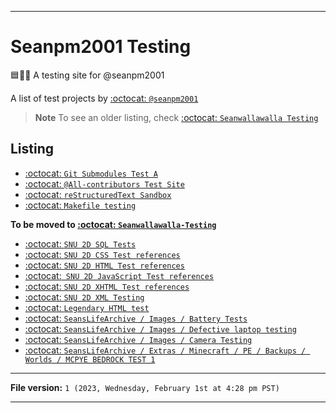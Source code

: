 
***

# Seanpm2001 Testing

🟦️📃️🚧️ A testing site for @seanpm2001

A list of test projects by [:octocat: `@seanpm2001`](https://github.com/seanpm2001/)

> **Note** To see an older listing, check [:octocat: `Seanwallawalla Testing`](https://github.com/seanpm2001/Seanwallawalla-Testing/)

## Listing

- [:octocat: `Git Submodules Test A`](https://github.com/seanpm2001/Git-Submodules-Test-A/)
- [:octocat: `@All-contributors Test Site`](https://github.com/seanpm2001/All-Contributors_Test_Site/)
- [:octocat: `reStructuredText Sandbox`](https://github.com/seanpm2001/ReStructuredText_Sandbox/)
- [:octocat: `Makefile testing`](https://github.com/seanpm2001/Makefile_Testing/)

**To be moved to [:octocat: `Seanwallawalla-Testing`](https://github.com/seanpm2001/Seanwallawalla-Testing/)**

- [:octocat: `SNU 2D SQL Tests`](https://github.com/seanpm2001/SNU_2D_SQL-Tests/)
- [:octocat: `SNU 2D CSS Test references`](https://github.com/seanpm2001/SNU_2D_CSS_Test_References/)
- [:octocat: `SNU 2D HTML Test references`](https://github.com/seanpm2001/SNU_2D_HTML_Test_References/)
- [:octocat:` SNU 2D JavaScript Test references`](https://github.com/seanpm2001/SNU_2D_JavaScript_Test_References/)
- [:octocat: `SNU 2D XHTML Test references`](https://github.com/seanpm2001/SNU_2D_XHTML-Test-references/)
- [:octocat: `SNU 2D XML Testing`](https://github.com/seanpm2001/SNU_2D_XML-Testing/)
- [:octocat: `Legendary HTML test`](https://github.com/seanpm2001/Legendary_HTML_Test/)
- [:octocat: `SeansLifeArchive / Images / Battery Tests`](https://github.com/seanpm2001/SeansLifeArchive_Images_Battery-tests/)
- [:octocat: `SeansLifeArchive / Images / Defective laptop testing`](https://github.com/seanpm2001/SeansLifeArchive_Images_Defective-laptop-testing/)
- [:octocat: `SeansLifeArchive / Images / Camera Testing`](https://github.com/seanpm2001/SeansLifeArchive_Images_Camera_Testing/)
- [:octocat: `SeansLifeArchive / Extras / Minecraft / PE / Backups / Worlds / MCPYE BEDROCK TEST 1`](https://github.com/seanpm2001/SeansLifeArchive_MinecraftPE_Backup_Worlds_MCPYE_BEDROCK_TEST1/)

***

**File version:** `1 (2023, Wednesday, February 1st at 4:28 pm PST)`

***
